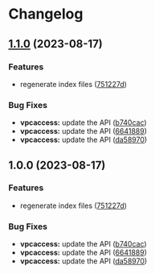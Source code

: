 # Changelog

## [1.1.0](https://github.com/googleapis/google-api-nodejs-client/compare/vpcaccess-v1.0.0...vpcaccess-v1.1.0) (2023-08-17)


### Features

* regenerate index files ([751227d](https://github.com/googleapis/google-api-nodejs-client/commit/751227d3926c946b5db5edb58f0086e074a61169))


### Bug Fixes

* **vpcaccess:** update the API ([b740cac](https://github.com/googleapis/google-api-nodejs-client/commit/b740cacf6fc152ed22fb20d9ab35919f8206c3c1))
* **vpcaccess:** update the API ([6641889](https://github.com/googleapis/google-api-nodejs-client/commit/66418891464fa6aa5bdc4ab384b0e1db9e980754))
* **vpcaccess:** update the API ([da58970](https://github.com/googleapis/google-api-nodejs-client/commit/da5897041fafd3a7d15815edb5713eab33069725))

## 1.0.0 (2023-08-17)


### Features

* regenerate index files ([751227d](https://github.com/googleapis/google-api-nodejs-client/commit/751227d3926c946b5db5edb58f0086e074a61169))


### Bug Fixes

* **vpcaccess:** update the API ([b740cac](https://github.com/googleapis/google-api-nodejs-client/commit/b740cacf6fc152ed22fb20d9ab35919f8206c3c1))
* **vpcaccess:** update the API ([6641889](https://github.com/googleapis/google-api-nodejs-client/commit/66418891464fa6aa5bdc4ab384b0e1db9e980754))
* **vpcaccess:** update the API ([da58970](https://github.com/googleapis/google-api-nodejs-client/commit/da5897041fafd3a7d15815edb5713eab33069725))

